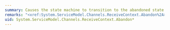 ```yaml
---
summary: Causes the state machine to transition to the abandoned state.
remarks: "<xref:System.ServiceModel.Channels.ReceiveContext.Abandon%2A> may hang when there is an ambient transaction and <xref:System.ServiceModel.Channels.ReceiveContext.Complete%2A> is called and afterwards the transaction is rolled back. If <xref:System.ServiceModel.Channels.ReceiveContext.Abandon%2A> is called prior to the transaction rollback completing, a race condition will exist, causing the call to <xref:System.ServiceModel.Channels.ReceiveContext.Abandon%2A> to hang. This can be illustrated by the following pseudo-code example  \n  \n```  \nusing (TransactionScope ts = new TransactionScope())   \n{  \n   try  \n   {  \n       rc.Complete();  \n      ...  \n   }  \n   Catch (Exception)   \n   {  \n      rc.Abandon()  \n   }  \n}  \n  \n```  \n  \n This is not the recommended pattern for working with T:System.ServiceModel.Channels.RecieveContext. Instead the try/catch block should be placed outside of the transaction scope."
uid: System.ServiceModel.Channels.ReceiveContext.Abandon*
---
```

